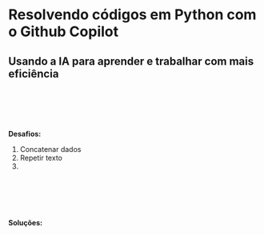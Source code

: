 # Resolvendo códigos em Python com o Github Copilot

## Usando a IA para aprender e trabalhar com mais eficiência

<br><br><br><br>

__Desafios:__

1. Concatenar dados
2. Repetir texto
3. 

<br><br><br><br>

__Soluções:__
